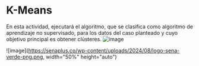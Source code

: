 # K-Means
En esta actividad, ejecutará el algoritmo, que se clasifica como algoritmo de aprendizaje no supervisado, para los datos del caso planteado y cuyo objetivo principal es obtener clústeres.
![image](https://github.com/user-attachments/assets/fd67bd2a-5d40-40bd-9100-1aed372eebfb)


![image](https://senaplus.co/wp-content/uploads/2024/08/logo-sena-verde-png.png, width="50%" height="auto")

